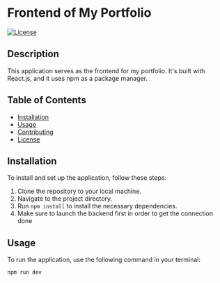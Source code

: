 # Frontend of My Portfolio

[![License](https://img.shields.io/badge/license-MIT-blue.svg)](https://opensource.org/licenses/MIT)

## Description

This application serves as the frontend for my portfolio. It's built with React.js, and it uses npm as a package manager.

## Table of Contents

- [Installation](#installation)
- [Usage](#usage)
- [Contributing](#contributing)
- [License](#license)

## Installation

To install and set up the application, follow these steps:

1. Clone the repository to your local machine.
2. Navigate to the project directory.
3. Run `npm install` to install the necessary dependencies.
4. Make sure to launch the backend first in order to get the connection done

## Usage

To run the application, use the following command in your terminal:

```bash
npm run dev
```
